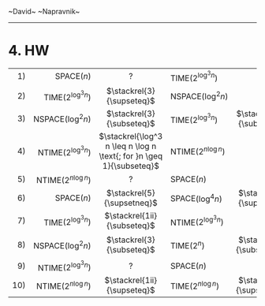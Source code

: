 ~David~ ~Napravnik~

<style>
td, th {
   border: none!important;
}
</style>

---

# 4. HW

|     |                       |                                                                      |                       |                             |                       |                             |                       |
| --: | --------------------: | :------------------------------------------------------------------: | :-------------------- | :-------------------------: | :-------------------- | :-------------------------: | :-------------------- |
|  1) |            SPACE$(n)$ |                                  ?                                   | TIME$(2^{\log^3 n})$  |
|  2) |  TIME$(2^{\log^3 n})$ |                      $\stackrel{3}{\supseteq}$                       | NSPACE$(\log^2 n)$    |
|  3) |    NSPACE$(\log^2 n)$ |                      $\stackrel{3}{\subseteq}$                       | TIME$(2^{\log^3 n})$  | $\stackrel{1ii}{\subseteq}$ | NTIME$(2^{\log^3 n})$ |
|  4) | NTIME$(2^{\log^3 n})$ | $\stackrel{\log^3 n \leq n \log n \text{; for }n \geq 1}{\subseteq}$ | NTIME$(2^{n \log n})$ |
|  5) | NTIME$(2^{n \log n})$ |                                  ?                                   | SPACE$(n)$            |
|  6) |            SPACE$(n)$ |                      $\stackrel{5}{\supsetneq}$                      | SPACE$(\log^4n)$      |  $\stackrel{4}{\supseteq}$  | NSPACE$(\log^2 n)$    |
|  7) |  TIME$(2^{\log^3 n})$ |                     $\stackrel{1ii}{\subseteq}$                      | NTIME$(2^{\log^3 n})$ |
|  8) |    NSPACE$(\log^2 n)$ |                      $\stackrel{3}{\subseteq}$                       | TIME$(2^n)$           | $\stackrel{6}{\subsetneq}$  | TIME$(2^{n \log n})$  | $\stackrel{1ii}{\subseteq}$ | NTIME$(2^{n \log n})$ |
|  9) | NTIME$(2^{\log^3 n})$ |                                  ?                                   | SPACE$(n)$            |
| 10) | NTIME$(2^{n \log n})$ |                     $\stackrel{1ii}{\supseteq}$                      | TIME$(2^{n \log n})$  | $\stackrel{6}{\supsetneq}$  | TIME$(2^{\log^3 n})$  |
